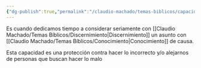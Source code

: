 ```yaml
---
{"dg-publish":true,"permalink":"/claudio-machado/temas-biblicos/capacidad-de-pensar/"}
---
```


Es cuando dedicamos tiempo a considerar seriamente con [[Claudio Machado/Temas Bíblicos/Discernimiento\|Discernimiento]]  un asunto con [[Claudio Machado/Temas Bíblicos/Conocimiento\|Conocimiento]] de causa.

Esta capacidad es una protección contra hacer lo incorrecto y/o alejarnos de personas que buscan hacer lo malo 